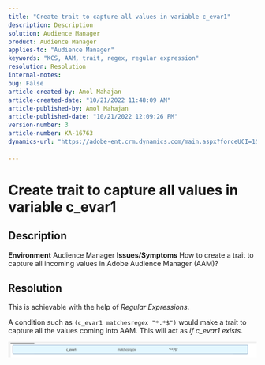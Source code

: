 ```yaml
---
title: "Create trait to capture all values in variable c_evar1"
description: Description
solution: Audience Manager
product: Audience Manager
applies-to: "Audience Manager"
keywords: "KCS, AAM, trait, regex, regular expression"
resolution: Resolution
internal-notes: 
bug: False
article-created-by: Amol Mahajan
article-created-date: "10/21/2022 11:48:09 AM"
article-published-by: Amol Mahajan
article-published-date: "10/21/2022 12:09:26 PM"
version-number: 3
article-number: KA-16763
dynamics-url: "https://adobe-ent.crm.dynamics.com/main.aspx?forceUCI=1&pagetype=entityrecord&etn=knowledgearticle&id=72ee6e3a-3651-ed11-bba2-0022480869de"

---
```

# Create trait to capture all values in variable c_evar1

## Description

<b>Environment</b>
Audience Manager
<b>Issues/Symptoms</b>
How to create a trait to capture all incoming values in Adobe Audience Manager (AAM)?


## Resolution


This is achievable with the help of *Regular Expressions*.

A condition such as `(c_evar1 matchesregex "*.*$")` would make a trait to capture all the values coming into AAM. This will act as *if c_evar1 exists*.



![](assets/1b1452cb-a86b-eb11-a812-00224803aaf7.png)
